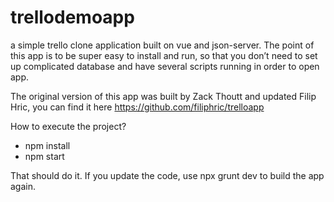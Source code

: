 # trellodemoapp
a simple trello clone application built on vue and json-server. The point of this app is to be super easy to install and run, so that you don’t need to set up complicated database and have several scripts running in order to open app. 

The original version of this app was built by Zack Thoutt and updated Filip Hric, you can find it here https://github.com/filiphric/trelloapp

How to execute the project?
- npm install 
- npm start

That should do it. If you update the code, use npx grunt dev to build the app again.
